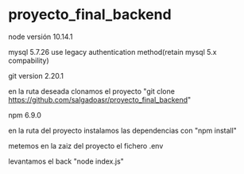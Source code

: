 # proyecto_final_backend

node versión 10.14.1

mysql 5.7.26
use legacy authentication method(retain mysql 5.x compability)

git version 2.20.1

en la ruta deseada clonamos el proyecto "git clone https://github.com/salgadoasr/proyecto_final_backend"

npm 6.9.0

en la ruta del proyecto instalamos las dependencias con "npm install"

metemos en la zaiz del proyecto el fichero .env

levantamos el back "node index.js"
